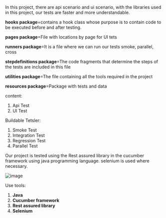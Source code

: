 
In this project, there are api scenario and ui scenario, with the libraries used in this project, our tests are faster and more understandable.

**hooks package**=contains a hook class whose purpose is to contain code to be executed before and after testing.

**pages package**=File with locations by page for UI tets

**runners package**=It is a file where we can run our tests smoke, parallel, cross

**stepdefinitions package**=The code fragments that determine the steps of the tests are included in this file

**utilities package**=The file containing all the tools required in the project 

**resources package**=Package with tests and data

content:
1. Api Test
2. UI Test

Buildable Tetsler:
1. Smoke Test
2. Integration Test
3. Regression Test
4. Parallel Test

Our project is tested using the Rest assured library in the cucumber framework using java programming language. selenium is used where necessary.

![image](https://github.com/user-attachments/assets/1ec6d231-0dee-4c74-88ef-debede00e2ee)

Use tools:
1. **Java**
2. **Cucumber framework**
3. **Rest assured library**
4. **Selenium**
   
